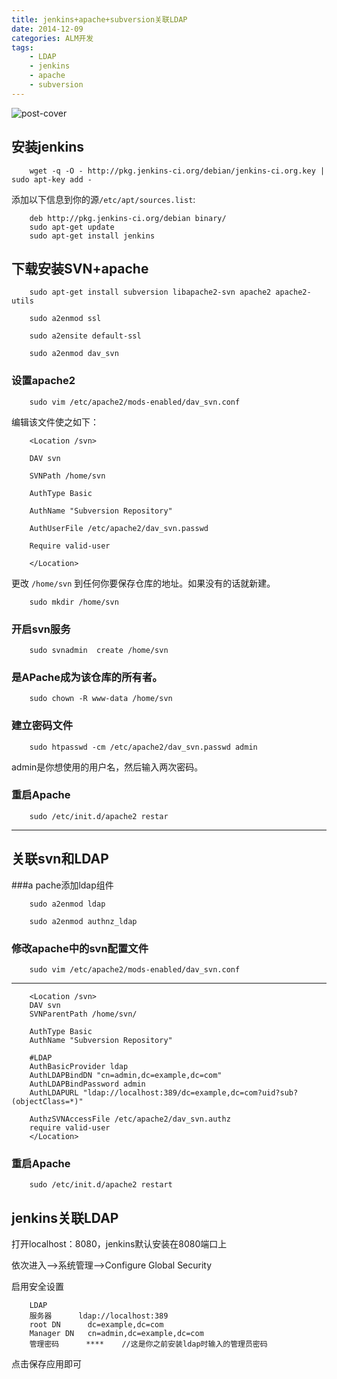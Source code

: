 ```yaml
---
title: jenkins+apache+subversion关联LDAP  
date: 2014-12-09
categories: ALM开发  
tags: 
	- LDAP 
	- jenkins 
	- apache 
	- subversion  
---
```


![post-cover](https://s2.loli.net/2023/09/20/qORtrHv9IbkSilh.png)

## 安装jenkins
```
	wget -q -O - http://pkg.jenkins-ci.org/debian/jenkins-ci.org.key | sudo apt-key add -
```

添加以下信息到你的源`/etc/apt/sources.list`:
```
	deb http://pkg.jenkins-ci.org/debian binary/
	sudo apt-get update
	sudo apt-get install jenkins
```

## 下载安装SVN+apache
```
	sudo apt-get install subversion libapache2-svn apache2 apache2-utils
	
	sudo a2enmod ssl
	
	sudo a2ensite default-ssl
	
	sudo a2enmod dav_svn
```


### 设置apache2
```
	sudo vim /etc/apache2/mods-enabled/dav_svn.conf
```
编辑该文件使之如下：
```	
	<Location /svn>
	
	DAV svn
	
	SVNPath /home/svn
	
	AuthType Basic
	
	AuthName "Subversion Repository"
	
	AuthUserFile /etc/apache2/dav_svn.passwd
	
	Require valid-user
	
	</Location>
```
更改 `/home/svn` 到任何你要保存仓库的地址。如果没有的话就新建。
```
	sudo mkdir /home/svn
```
### 开启svn服务
```
	sudo svnadmin  create /home/svn
```


### 是APache成为该仓库的所有者。
```
	sudo chown -R www-data /home/svn
```


### 建立密码文件     
```
	sudo htpasswd -cm /etc/apache2/dav_svn.passwd admin
```
admin是你想使用的用户名，然后输入两次密码。

### 重启Apache
```
	sudo /etc/init.d/apache2 restar
```
***

## 关联svn和LDAP
###a pache添加ldap组件
```
	sudo a2enmod ldap
	
	sudo a2enmod authnz_ldap
```
### 修改apache中的svn配置文件
```
	sudo vim /etc/apache2/mods-enabled/dav_svn.conf
```
---
```
	<Location /svn>
	DAV svn
	SVNParentPath /home/svn/
	
	AuthType Basic
	AuthName "Subversion Repository"
	
	#LDAP
	AuthBasicProvider ldap
	AuthLDAPBindDN "cn=admin,dc=example,dc=com"
	AuthLDAPBindPassword admin
	AuthLDAPURL "ldap://localhost:389/dc=example,dc=com?uid?sub?(objectClass=*)"
	
	AuthzSVNAccessFile /etc/apache2/dav_svn.authz
	require valid-user
	</Location>
```
### 重启Apache
```
	sudo /etc/init.d/apache2 restart
```
## jenkins关联LDAP

打开localhost：8080，jenkins默认安装在8080端口上

依次进入-->系统管理-->Configure Global Security

启用安全设置
```
	LDAP
	服务器	     ldap://localhost:389
	root DN      dc=example,dc=com
	Manager DN	 cn=admin,dc=example,dc=com
	管理密码      ****    //这是你之前安装ldap时输入的管理员密码    
```
点击保存应用即可